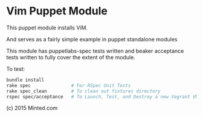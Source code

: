 Vim Puppet Module
=================

This puppet module installs ViM.

And serves as a fairly simple example in puppet standalone modules

This module has puppetlabs-spec tests written and beaker acceptance tests written to fully cover the extent of the module.

To test:
```bash
bundle install
rake spec               # For RSpec Unit Tests
rake spec_clean         # To clean out fixtures directory
rspec spec/acceptance   # To Launch, Test, and Destroy a new Vagrant VM w/ Beaker
```

(c) 2015 Minted.com
